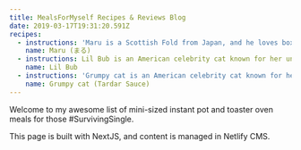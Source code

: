 ```yaml
---
title: MealsForMyself Recipes & Reviews Blog
date: 2019-03-17T19:31:20.591Z
recipes:
  - instructions: 'Maru is a Scottish Fold from Japan, and he loves boxes.'
    name: Maru (まる)
  - instructions: Lil Bub is an American celebrity cat known for her unique appearance.
    name: Lil Bub
  - instructions: 'Grumpy cat is an American celebrity cat known for her grumpy appearance.'
    name: Grumpy cat (Tardar Sauce)
---
```

Welcome to my awesome list of mini-sized instant pot and toaster oven meals for those #SurvivingSingle.

This page is built with NextJS, and content is managed in Netlify CMS.